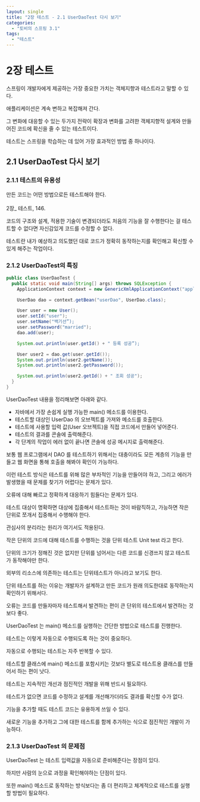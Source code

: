 ```yaml
---
layout: single
title: "2장 테스트 - 2.1 UserDaoTest 다시 보기"
categories:
  - "토비의 스프링 3.1"
tags:
  - "테스트"
---
```


# 2장 테스트

스프링이 개발자에게 제공하는 가장 중요한 가치는 객체지향과 테스트라고 말할 수 있다.

애플리케이션은 계속 변하고 복잡해져 간다.

그 변화에 대응할  수 있는 두가지 전략이 확장과 변화를 고려한 객체지향적 설계와 만들어진 코드에 확신을 줄 수 있는 테스트이다.

테스트는 스프링을 학습하는 데 있어 가장 효과적인 방법 중 하나이다.

## 2.1 UserDaoTest 다시 보기

### 2.1.1 테스트의 유용성

<div class="notice--primary" markdown="1">
만든 코드는 어떤 방법으로든 테스트해야 한다.<br>
<br>
2장_ 테스트, 146.<br>
</div>

코드의 구조와 설계, 적용한 기술이 변경되더라도 처음의 기능을 잘 수행한다는 걸 테스트할 수 없다면 자신감있게 코드를 수정할 수 없다.

테스트란 내가 예상하고 의도했던 대로 코드가 정확히 동작하는지를 확인해고 확신할 수 있게 해주는 작업이다.

### 2.1.2 UserDaoTest의 특징

```java
public class UserDaoTest {
  public static void main(String[] args) throws SQLException {
    ApplicationContext context = new GenericXmlApplicationContext("applicationContext.xml");

    UserDao dao = context.getBean("userDao", UserDao.class);

    User user = new User();
    user.setId("user");
    user.setName("백기선”);
    user.setPassword("married");
    dao.add(user);

    System.out.println(user.getId() + " 등록 성공”);

    User user2 = dao.get(user.getId());
    System.out.println(user2.getName());
    System.out.println(user2.getPassword());

    System.out.println(user2.getId() + " 조회 성공");
  }
}
```

UserDaoTest 내용을 정리해보면 아래와 같다.

- 자바에서 가장 손쉽게 실행 가능한 main() 메소드를 이용한다.
- 테스트할 대상인 UserDao 의 오브젝트를 가져와 메소드를 호출한다.
- 테스트에 사용할 입력 값(User 오브젝트)을 직접 코드에서 만들어 넣어준다.
- 테스트의 결과를 콘솔에 출력해준다.
- 각 단계의 작업이 에러 없이 끝나면 콘솔에 성공 메시지로 출력해준다.

보통 웹 프로그램에서 DAO 를 테스트하기 위해서는 대충이라도 모든 계층의 기능을 만들고 웹 화면을 통해 호출을 해봐야 확인이 가능하다.

이런 테스트 방식은 테스트를 위해 많은 부차적인 기능을 만들어야 하고, 그리고 에러가 발생했을 때 문제를 찾기가 어렵다는 문제가 있다.

오류에 대해 빠르고 정확하게 대응하기 힘들다는 문제가 있다.

테스트 대상이 명확하면 대상에 집중해서 테스트하는 것이 바람직하고, 가능하면 작은 단위로 쪼개서 집중해서 수행해야 한다.

관심사의 분리라는 원리가 여기서도 적용된다.

작은 단위의 코드에 대해 테스트를 수행하는 것을 단위 테스트 Unit test 라고 한다.

단위의 크기가 정해진 것은 없지만 단위를 넘어서는 다른 코드를 신경쓰지 않고 테스트가 동작해야만 한다.

외부의 리소스에 의존하는 테스트는 단위테스트가 아니라고 보기도 한다.

단위 테스트를 하는 이유는 개발자가 설계하고 만든 코드가 원래 의도한대로 동작하는지 확인하기 위해서다.

오류는 코드를 만들자마자 테스트해서 발견하는 편이 큰 단위의 테스트에서 발견하는 것보다 좋다.

UserDaoTest 는 main() 메소드를 실행하는 간단한 방법으로 테스트를 진행한다.

테스트는 이렇게 자동으로 수행되도록 하는 것이 중요하다.

자동으로 수행되는 테스트는 자주 반복할 수 있다.

테스트할 클래스에 main() 메소드를 포함시키는 것보다 별도로 테스트용 클래스를 만들어서 하는 편이 낫다.

테스트는 지속적인 개선과 점진적인 개발을 위해 반드시 필요하다.

테스트가 없으면 코드를 수정하고 설계를 개선해가더라도 결과를 확신할 수가 없다.

기능을 추가할 때도 테스트 코드는 유용하게 쓰일 수 있다.

새로운 기능을 추가하고 그에 대한 테스트를 함께 추가하는 식으로 점진적인 개발이 가능하다.

### 2.1.3 UserDaoTest 의 문제점

UserDaoTest 는 테스트 입력값을 자동으로 준비해준다는 장점이 있다.

하지만 사람의 눈으로 과정을 확인해야하는 단점이 있다.

또한 main() 메소드로 동작하는 방식보다는 좀 더 편리하고 체계적으로 테스트를 실행할 방법이 필요하다.
